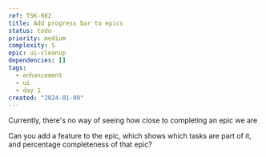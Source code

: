 ```yaml
---
ref: TSK-082
title: Add progress bar to epics
status: todo
priority: medium
complexity: S
epic: ui-cleanup
dependencies: []
tags:
  - enhancement
  - ui
  - day 1
created: "2024-01-09"
---
```


Currently, there's no way of seeing how close to completing an epic we are

Can you add a feature to the epic, which shows which tasks are part of it, and percentage completeness of that epic?
